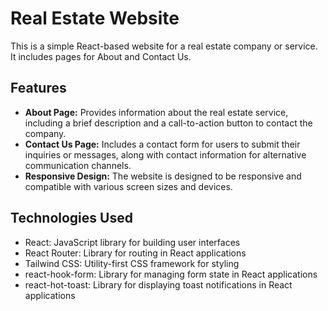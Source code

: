 # Real Estate Website

This is a simple React-based website for a real estate company or service. It includes pages for About and Contact Us.

## Features

- **About Page:** Provides information about the real estate service, including a brief description and a call-to-action button to contact the company.
- **Contact Us Page:** Includes a contact form for users to submit their inquiries or messages, along with contact information for alternative communication channels.
- **Responsive Design:** The website is designed to be responsive and compatible with various screen sizes and devices.

## Technologies Used

- React: JavaScript library for building user interfaces
- React Router: Library for routing in React applications
- Tailwind CSS: Utility-first CSS framework for styling
- react-hook-form: Library for managing form state in React applications
- react-hot-toast: Library for displaying toast notifications in React applications
